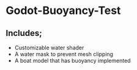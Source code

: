 # Godot-Buoyancy-Test

## Includes;
- Customizable water shader
- A water mask to prevent mesh clipping
- A boat model that has buoyancy implemented
